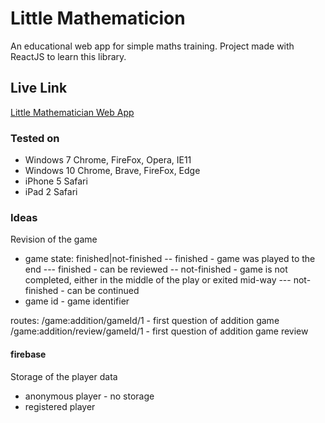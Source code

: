 # Little Mathematicion
An educational web app for simple maths training. Project made with ReactJS to learn this library.

## Live Link
[Little Mathematician Web App](http://greladesign.com/little-mathematician/)

### Tested on
- Windows 7 Chrome, FireFox, Opera, IE11
- Windows 10 Chrome, Brave, FireFox, Edge
- iPhone 5 Safari
- iPad 2 Safari

### Ideas
Revision of the game
 - game state: finished|not-finished
 -- finished - game was played to the end
 --- finished - can be reviewed
 -- not-finished - game is not completed, either in the middle of the play or exited mid-way
 --- not-finished - can be continued
 - game id - game identifier

 routes:
 /game:addition/gameId/1 - first question of addition game
 /game:addition/review/gameId/1 - first question of addition game review

 #### firebase 
 Storage of the player data

 - anonymous player - no storage
 - registered player
 
